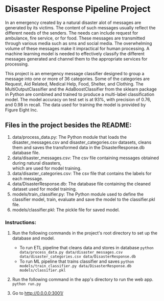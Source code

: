 # Disaster Response Pipeline Project

In an emergency created by a natural disaster alot of messages are generated by its victims. 
The content of such messages usually reflect the different needs of the senders. The needs can include
request for ambulance, fire service, or for food. These messages are transmitted through various media 
such as sms and social media. The overwhelming volume of these messages make it impractical for human processing.
A machine learning model is needed to effectively classify the different messages generated and channel them to 
the appropriate services for processing.

This project is an emergency message classifier designed to group a message into one or more of 36 categories. 
Some of the categories are Request, Aid Related, Medical Help, Food, Shelter, and Clothing. The MultiOutputClassifier 
and the AdaBoostClassifier from the sklearn package in Python are combined and trained to produce a multi-label 
classification model. The model accuracy on test set is at 93%, with precision of 0.76, and 0.98 in recall. The data used 
for training the model is provided by Figure Eight Inc.

## Files in the project besides the README:

1. data/process_data.py: The Python module that loads the disaster_messages.csv and disaster_categories.csv datasets,
						 cleans them and saves the transformed data in the DisasterResponse.db database file.
2. data/disaster_messages.csv: The csv file containing messages obtained during natural disasters,  
							   which are used for model training.
3. data/disaster_categories.csv: The csv file that contains the labels for each message.
4. data/DisasterResponse.db: The database file containing the cleaned dataset used for model training.
5. models/train_classifier.py: The Python module used to define the classifier model, train, evaluate and save
							   the model to the classifier.pkl file.
6. models/classifier.pkl: The pickle file for saved model.

### Instructions:
1. Run the following commands in the project's root directory to set up the database and model.

    - To run ETL pipeline that cleans data and stores in database
        `python data/process_data.py data/disaster_messages.csv data/disaster_categories.csv data/DisasterResponse.db`
    - To run ML pipeline that trains classifier and saves
        `python models/train_classifier.py data/DisasterResponse.db models/classifier.pkl`

2. Run the following command in the app's directory to run the web app.
    `python run.py`

3. Go to http://0.0.0.0:3001/
